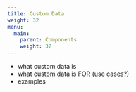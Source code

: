 ```yaml
---
title: Custom Data
weight: 32
menu:
  main:
    parent: Components
    weight: 32
---
```


<!-- TODO: Section explaining ACF custom data. -->

- what custom data is
- what custom data is FOR (use cases?)
- examples
